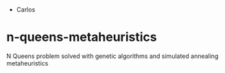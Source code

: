 # 
- Carlos

# n-queens-metaheuristics
N Queens problem solved with genetic algorithms and simulated annealing metaheuristics

